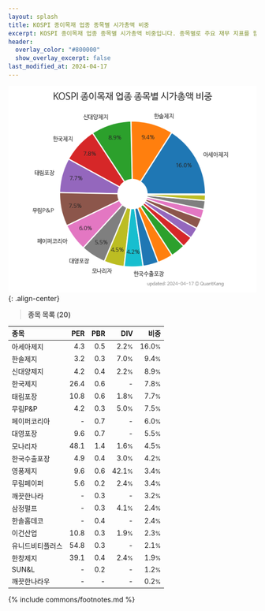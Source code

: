```yaml
---
layout: splash
title: KOSPI 종이목재 업종 종목별 시가총액 비중
excerpt: KOSPI 종이목재 업종 종목별 시가총액 비중입니다. 종목별로 주요 재무 지표를 함께 표시합니다.
header:
  overlay_color: "#800000"
  show_overlay_excerpt: false
last_modified_at: 2024-04-17
---
```



![KOSPI 종이목재 업종 종목별 시가총액 비중](/stats/sector/images/kospi_업종_종이목재_종목.png){: .align-center}


> **종목 목록 (20)**<a id="list"></a>

| **종목** | **PER** | **PBR** | **DIV** | **비중** |
| :------- | ------: | ------: | ------: | -------: |
| 아세아제지 | 4.3 | 0.5 | 2.2<small>%</small> | 16.0<small>%</small> |
| 한솔제지 | 3.2 | 0.3 | 7.0<small>%</small> | 9.4<small>%</small> |
| 신대양제지 | 4.2 | 0.4 | 2.2<small>%</small> | 8.9<small>%</small> |
| 한국제지 | 26.4 | 0.6 | - | 7.8<small>%</small> |
| 태림포장 | 10.8 | 0.6 | 1.8<small>%</small> | 7.7<small>%</small> |
| 무림P&P | 4.2 | 0.3 | 5.0<small>%</small> | 7.5<small>%</small> |
| 페이퍼코리아 | - | 0.7 | - | 6.0<small>%</small> |
| 대영포장 | 9.6 | 0.7 | - | 5.5<small>%</small> |
| 모나리자 | 48.1 | 1.4 | 1.6<small>%</small> | 4.5<small>%</small> |
| 한국수출포장 | 4.9 | 0.4 | 3.0<small>%</small> | 4.2<small>%</small> |
| 영풍제지 | 9.6 | 0.6 | 42.1<small>%</small> | 3.4<small>%</small> |
| 무림페이퍼 | 5.6 | 0.2 | 2.4<small>%</small> | 3.4<small>%</small> |
| 깨끗한나라 | - | 0.3 | - | 3.2<small>%</small> |
| 삼정펄프 | - | 0.3 | 4.1<small>%</small> | 2.4<small>%</small> |
| 한솔홈데코 | - | 0.4 | - | 2.4<small>%</small> |
| 이건산업 | 10.8 | 0.3 | 1.9<small>%</small> | 2.3<small>%</small> |
| 유니드비티플러스 | 54.8 | 0.3 | - | 2.1<small>%</small> |
| 한창제지 | 39.1 | 0.4 | 2.4<small>%</small> | 1.9<small>%</small> |
| SUN&L | - | 0.2 | - | 1.2<small>%</small> |
| 깨끗한나라우 | - | - | - | 0.2<small>%</small> |

{% include commons/footnotes.md %}